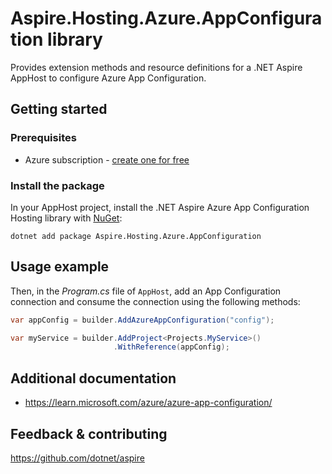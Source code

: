 # Aspire.Hosting.Azure.AppConfiguration library

Provides extension methods and resource definitions for a .NET Aspire AppHost to configure Azure App Configuration.

## Getting started

### Prerequisites

- Azure subscription - [create one for free](https://azure.microsoft.com/free/)

### Install the package

In your AppHost project, install the .NET Aspire Azure App Configuration Hosting library with [NuGet](https://www.nuget.org):

```dotnetcli
dotnet add package Aspire.Hosting.Azure.AppConfiguration
```

## Usage example

Then, in the _Program.cs_ file of `AppHost`, add an App Configuration connection and consume the connection using the following methods:

```csharp
var appConfig = builder.AddAzureAppConfiguration("config");

var myService = builder.AddProject<Projects.MyService>()
                       .WithReference(appConfig);
```

## Additional documentation

* https://learn.microsoft.com/azure/azure-app-configuration/

## Feedback & contributing

https://github.com/dotnet/aspire
